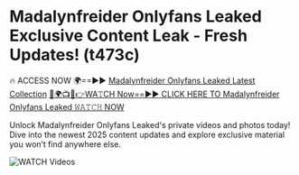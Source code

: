 # Madalynfreider Onlyfans Leaked Exclusive Content Leak - Fresh Updates! (t473c)

🔥 ACCESS NOW 🌍==►► <a href="https://tinyurl.com/3fjeunct" rel="nofollow">Madalynfreider Onlyfans Leaked Latest Collection</a></h3>
[🔴🌍📺📱👉WA𝚃CH Now==►► CLICK HERE TO Madalynfreider Onlyfans Leaked 𝚆𝙰𝚃𝙲𝙷 NOW](https://tinyurl.com/3fjeunct)

Unlock Madalynfreider Onlyfans Leaked's private videos and photos today! Dive into the newest 2025 content updates and explore exclusive material you won’t find anywhere else.


<a href="https://tinyurl.com/3fjeunct" rel="nofollow" data-target="animated-image.originalLink"><img src="https://camo.githubusercontent.com/8a4f000d20f83aca3bf7ec5f350d767afa0574a8a352519fd8cfa583a6f93a33/68747470733a2f2f692e696d6775722e636f6d2f644a486b345a712e676966" alt="WATCH Videos" data-canonical-src="https://i.imgur.com/dJHk4Zq.gif" style="max-width: 100%; display: inline-block;" data-target="animated-image.originalImage"></a>
